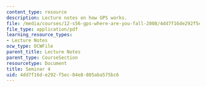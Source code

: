 ```yaml
---
content_type: resource
description: Lecture notes on how GPS works.
file: /media/courses/12-s56-gps-where-are-you-fall-2008/4dd7f16de292f5ec84e8805aba575bc6_12s56_sem04.pdf
file_type: application/pdf
learning_resource_types:
- Lecture Notes
ocw_type: OCWFile
parent_title: Lecture Notes
parent_type: CourseSection
resourcetype: Document
title: Seminar 4
uid: 4dd7f16d-e292-f5ec-84e8-805aba575bc6
---
```

